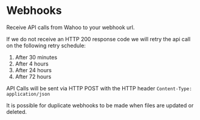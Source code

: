 # Webhooks

Receive API calls from Wahoo to your webhook url.

If we do not receive an HTTP 200 response code we will retry the api call on the following retry schedule:
    
1. After 30 minutes
2. After 4 hours
3. After 24 hours
4. After 72 hours

API Calls will be sent via HTTP POST with the HTTP header `Content-Type: application/json`

It is possible for duplicate webhooks to be made when files are updated or deleted.
